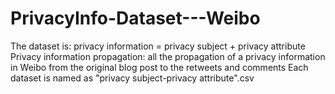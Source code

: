 # PrivacyInfo-Dataset---Weibo

The dataset is: privacy information = privacy subject + privacy attribute 
Privacy information propagation: all the propagation of a privacy information in Weibo from the original blog post to the retweets and comments 
Each dataset is named as "privacy subject-privacy attribute".csv
